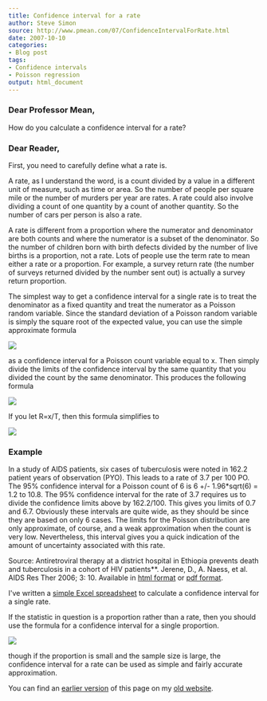 ```yaml
---
title: Confidence interval for a rate
author: Steve Simon
source: http://www.pmean.com/07/ConfidenceIntervalForRate.html
date: 2007-10-10
categories:
- Blog post
tags:
- Confidence intervals
- Poisson regression
output: html_document
---
```


### Dear Professor Mean,

How do you calculate a confidence interval for a rate?

<!---More--->

### Dear Reader,

First, you need to carefully define what a rate is.

A rate, as I understand the word, is a count divided by a value in a different unit of measure, such as time or area. So the number of people per square mile or the number of murders per year are rates. A rate could also involve dividing a count of one quantity by a count of another quantity. So the number of cars per person is also a rate.

A rate is different from a proportion where the numerator and denominator are both counts and where the numerator is a subset of the denominator. So the number of children born with birth defects divided by the number of live births is a proportion, not a rate. Lots of people use the term rate to mean either a rate or a proportion. For example, a survey return rate (the number of surveys returned divided by the number sent out) is actually a survey return proportion.

The simplest way to get a confidence interval for a single rate is to treat the denominator as a fixed quantity and treat the numerator as a Poisson random variable. Since the standard deviation of a Poisson random variable is simply the square root of the expected value, you can use the simple approximate formula

![](http://www.pmean.com/new-images/07/ConfidenceIntervalForRate01.gif)

as a confidence interval for a Poisson count variable equal to x. Then simply divide the limits of the confidence interval by the same quantity that you divided the count by the same denominator. This produces the following formula

![](http://www.pmean.com/new-images/07/ConfidenceIntervalForRate02.gif)

If you let R=x/T, then this formula simplifies to

![](http://www.pmean.com/new-images/07/ConfidenceIntervalForRate03.gif)

### Example

In a study of AIDS patients, six cases of tuberculosis were noted in 162.2 patient years of observation (PYO). This leads to a rate of 3.7 per 100 PO. The 95% confidence interval for a Poisson count of 6 is 6 +/- 1.96*sqrt(6) = 1.2 to 10.8. The 95% confidence interval for the rate of 3.7 requires us to divide the confidence limits above by 162.2/100. This gives you limits of 0.7 and 6.7. Obviously these intervals are quite wide, as they should be since they are based on only 6 cases. The limits for the Poisson distribution are only approximate, of course, and a weak approximation when the count is very low. Nevertheless, this interval gives you a quick indication of the amount of uncertainty associated with this rate.

Source: Antiretroviral therapy at a district hospital in Ethiopia prevents death and tuberculosis in a cohort of HIV patients**. Jerene, D., A. Naess, et al. AIDS Res Ther 2006; 3: 10. Available in [html format][jer1] or [pdf format][jer2].

I've written a [simple Excel spreadsheet][sim3] to calculate a confidence interval for a single rate.

If the statistic in question is a proportion rather than a rate, then you should use the formula for a confidence interval for a single proportion.

![](http://www.pmean.com/new-images/07/ConfidenceIntervalForRate04.gif)

though if the proportion is small and the sample size is large, the confidence interval for a rate   can be used as simple and fairly accurate approximation.

You can find an [earlier version][sim1] of this page on my [old website][sim2].

[sim1]: http://www.pmean.com/07/ConfidenceIntervalForRate.html
[sim2]: http://www.pmean.com

[sim3]: http://www.pmean.com/00files/ConfidenceIntervalForSingleRate.xls


[jer1]: http://www.aidsrestherapy.com/content/3/1/10
[jer2]: http://www.aidsrestherapy.com/content/pdf/1742-6405-3-10.pdf
